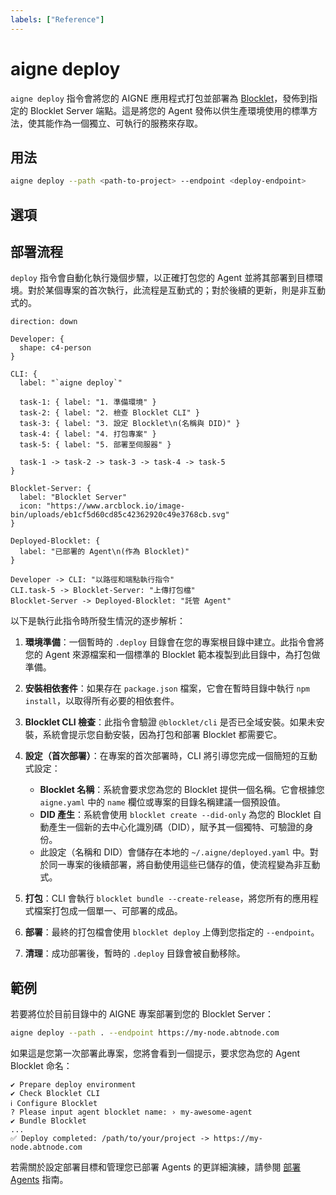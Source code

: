 ```yaml
---
labels: ["Reference"]
---
```


# aigne deploy

`aigne deploy` 指令會將您的 AIGNE 應用程式打包並部署為 [Blocklet](https://www.blocklet.dev/)，發佈到指定的 Blocklet Server 端點。這是將您的 Agent 發佈以供生產環境使用的標準方法，使其能作為一個獨立、可執行的服務來存取。

## 用法

```bash 基本用法 icon=mdi:console
aigne deploy --path <path-to-project> --endpoint <deploy-endpoint>
```

## 選項

<x-field data-name="--path" data-type="string" data-required="true" data-desc="指定包含 aigne.yaml 檔案的 AIGNE 專案目錄路徑。"></x-field>

<x-field data-name="--endpoint" data-type="string" data-required="true" data-desc="應用程式將部署到的 Blocklet Server 端點 URL。"></x-field>

## 部署流程

`deploy` 指令會自動化執行幾個步驟，以正確打包您的 Agent 並將其部署到目標環境。對於某個專案的首次執行，此流程是互動式的；對於後續的更新，則是非互動式的。

```d2 部署工作流程
direction: down

Developer: { 
  shape: c4-person 
}

CLI: {
  label: "`aigne deploy`"
  
  task-1: { label: "1. 準備環境" }
  task-2: { label: "2. 檢查 Blocklet CLI" }
  task-3: { label: "3. 設定 Blocklet\n(名稱與 DID)" }
  task-4: { label: "4. 打包專案" }
  task-5: { label: "5. 部署至伺服器" }

  task-1 -> task-2 -> task-3 -> task-4 -> task-5
}

Blocklet-Server: {
  label: "Blocklet Server"
  icon: "https://www.arcblock.io/image-bin/uploads/eb1cf5d60cd85c42362920c49e3768cb.svg"
}

Deployed-Blocklet: {
  label: "已部署的 Agent\n(作為 Blocklet)"
}

Developer -> CLI: "以路徑和端點執行指令"
CLI.task-5 -> Blocklet-Server: "上傳打包檔"
Blocklet-Server -> Deployed-Blocklet: "託管 Agent"
```

以下是執行此指令時所發生情況的逐步解析：

1.  **環境準備**：一個暫時的 `.deploy` 目錄會在您的專案根目錄中建立。此指令會將您的 Agent 來源檔案和一個標準的 Blocklet 範本複製到此目錄中，為打包做準備。

2.  **安裝相依套件**：如果存在 `package.json` 檔案，它會在暫時目錄中執行 `npm install`，以取得所有必要的相依套件。

3.  **Blocklet CLI 檢查**：此指令會驗證 `@blocklet/cli` 是否已全域安裝。如果未安裝，系統會提示您自動安裝，因為打包和部署 Blocklet 都需要它。

4.  **設定（首次部署）**：在專案的首次部署時，CLI 將引導您完成一個簡短的互動式設定：
    *   **Blocklet 名稱**：系統會要求您為您的 Blocklet 提供一個名稱。它會根據您 `aigne.yaml` 中的 `name` 欄位或專案的目錄名稱建議一個預設值。
    *   **DID 產生**：系統會使用 `blocklet create --did-only` 為您的 Blocklet 自動產生一個新的去中心化識別碼（DID），賦予其一個獨特、可驗證的身份。
    *   此設定（名稱和 DID）會儲存在本地的 `~/.aigne/deployed.yaml` 中。對於同一專案的後續部署，將自動使用這些已儲存的值，使流程變為非互動式。

5.  **打包**：CLI 會執行 `blocklet bundle --create-release`，將您所有的應用程式檔案打包成一個單一、可部署的成品。

6.  **部署**：最終的打包檔會使用 `blocklet deploy` 上傳到您指定的 `--endpoint`。

7.  **清理**：成功部署後，暫時的 `.deploy` 目錄會被自動移除。

## 範例

若要將位於目前目錄中的 AIGNE 專案部署到您的 Blocklet Server：

```bash 部署專案 icon=mdi:console
aigne deploy --path . --endpoint https://my-node.abtnode.com
```

如果這是您第一次部署此專案，您將會看到一個提示，要求您為您的 Agent Blocklet 命名：

```text 首次部署提示
✔ Prepare deploy environment
✔ Check Blocklet CLI
ℹ Configure Blocklet
? Please input agent blocklet name: › my-awesome-agent
✔ Bundle Blocklet
...
✅ Deploy completed: /path/to/your/project -> https://my-node.abtnode.com
```

若需關於設定部署目標和管理您已部署 Agents 的更詳細演練，請參閱 [部署 Agents](./guides-deploying-agents.md) 指南。